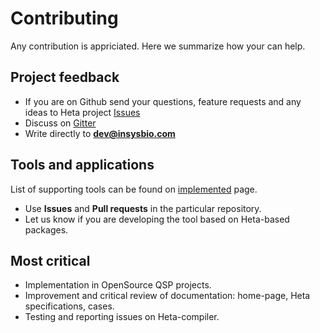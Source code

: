 # Contributing

Any contribution is appriciated. Here we summarize how your can help.

## Project feedback

- If you are on Github send your questions, feature requests and any ideas to Heta project [Issues](https://github.com/hetalang/hetalang.github.io/issues/)
- Discuss on [Gitter](https://gitter.im/hetalang/community?source=orgpage)
- Write directly to **dev@insysbio.com**

## Tools and applications

List of supporting tools can be found on [implemented](implemented) page.

- Use **Issues** and **Pull requests** in the particular repository.
- Let us know if you are developing the tool based on Heta-based packages.

## Most critical

- Implementation in OpenSource QSP projects.
- Improvement and critical review of documentation: home-page, Heta specifications, cases.
- Testing and reporting issues on Heta-compiler.
